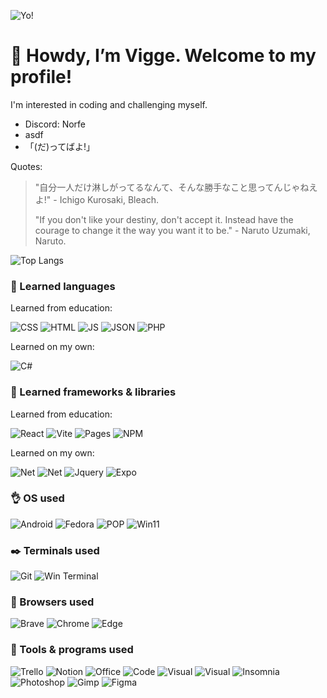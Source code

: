 
![Yo!](https://cdn3.emoji.gg/emojis/5382-yo-pepe.png)
# 👋 Howdy, I’m Vigge. Welcome to my profile!
I'm interested in coding and challenging myself.
- Discord: Norfe
- asdf
- 「(だ)ってばよ!」

Quotes:
> "自分一人だけ淋しがってるなんて、そんな勝手なこと思ってんじゃねえよ!" - Ichigo Kurosaki, Bleach.
> 
> "If you don't like your destiny, don't accept it. Instead have the courage to change it the way you want it to be." - Naruto Uzumaki, Naruto.

![Top Langs](https://github-readme-stats.vercel.app/api/top-langs/?username=NorthPew)

### 🏫 Learned languages
Learned from education:

![CSS]( 
https://img.shields.io/badge/CSS3-1572B6?style=for-the-badge&logo=css3&logoColor=white) ![HTML]( 
https://img.shields.io/badge/HTML5-E34F26?style=for-the-badge&logo=html5&logoColor=white) ![JS]( 
https://img.shields.io/badge/JavaScript-323330?style=for-the-badge&logo=javascript&logoColor=F7DF1E) ![JSON]( 
https://img.shields.io/badge/json-5E5C5C?style=for-the-badge&logo=json&logoColor=white) ![PHP]( 
https://img.shields.io/badge/PHP-777BB4?style=for-the-badge&logo=php&logoColor=white)

Learned on my own:

![C#]( 
https://img.shields.io/badge/C%23-239120?style=for-the-badge&logo=c-sharp&logoColor=white) 
### 🏫  Learned frameworks & libraries
Learned from education:

 ![React](  
https://img.shields.io/badge/React-20232A?style=for-the-badge&logo=react&logoColor=61DAFB)  ![Vite](  
https://img.shields.io/badge/Vite-B73BFE?style=for-the-badge&logo=vite&logoColor=FFD62E)  ![Pages](  
https://img.shields.io/badge/GitHub%20Pages-222222?style=for-the-badge&logo=GitHub%20Pages&logoColor=white) ![NPM](  
https://img.shields.io/badge/npm-CB3837?style=for-the-badge&logo=npm&logoColor=white)

Learned on my own:

![Net](   
https://img.shields.io/badge/.NET-512BD4?style=for-the-badge&logo=dotnet&logoColor=white) ![Net](    
https://img.shields.io/badge/Electron-2B2E3A?style=for-the-badge&logo=electron&logoColor=9FEAF9)  ![Jquery](    
https://img.shields.io/badge/jQuery-0769AD?style=for-the-badge&logo=jquery&logoColor=white) ![Expo](     
https://img.shields.io/badge/Expo-1B1F23?style=for-the-badge&logo=expo&logoColor=white)



### 👌 OS used
![Android]( 
https://img.shields.io/badge/Android-3DDC84?style=for-the-badge&logo=android&logoColor=white) ![Fedora]( 
https://img.shields.io/badge/Fedora-294172?style=for-the-badge&logo=fedora&logoColor=white) ![POP]( 
https://img.shields.io/badge/Pop!_OS-48B9C7?style=for-the-badge&logo=Pop!_OS&logoColor=white) ![Win11]( 
https://img.shields.io/badge/Windows_11-0078d4?style=for-the-badge&logo=windows-11&logoColor=white)
### ✒️ Terminals used
![Git]( 
https://img.shields.io/badge/GIT-E44C30?style=for-the-badge&logo=git&logoColor=white) ![Win Terminal]( 
https://img.shields.io/badge/windows%20terminal-4D4D4D?style=for-the-badge&logo=windows%20terminal&logoColor=white)
### 🧭 Browsers used
 ![Brave]( 
https://img.shields.io/badge/Brave-FF1B2D?style=for-the-badge&logo=Brave&logoColor=white)  ![Chrome]( 
https://img.shields.io/badge/Google_chrome-4285F4?style=for-the-badge&logo=Google-chrome&logoColor=white)  ![Edge]( 
https://img.shields.io/badge/Microsoft_Edge-0078D7?style=for-the-badge&logo=Microsoft-edge&logoColor=white) 
### 👷 Tools & programs used
 ![Trello]( 
https://img.shields.io/badge/Trello-0052CC?style=for-the-badge&logo=trello&logoColor=white) ![Notion]( 
https://img.shields.io/badge/Notion-000000?style=for-the-badge&logo=notion&logoColor=white)  ![Office]( 
https://img.shields.io/badge/Microsoft_Office-D83B01?style=for-the-badge&logo=microsoft-office&logoColor=white) ![Code]( 
https://img.shields.io/badge/VSCode-0078D4?style=for-the-badge&logo=visual%20studio%20code&logoColor=white) ![Visual]( 
https://img.shields.io/badge/Visual_Studio-5C2D91?style=for-the-badge&logo=visual%20studio&logoColor=white) ![Visual]( 
https://img.shields.io/badge/Notepad++-90E59A.svg?style=for-the-badge&logo=notepad%2B%2B&logoColor=black) ![Insomnia]( 
https://img.shields.io/badge/Insomnia-5849be?style=for-the-badge&logo=Insomnia&logoColor=white)  ![Photoshop]( 
https://img.shields.io/badge/Adobe%20Photoshop-31A8FF?style=for-the-badge&logo=Adobe%20Photoshop&logoColor=black) ![Gimp]( 
https://img.shields.io/badge/gimp-5C5543?style=for-the-badge&logo=gimp&logoColor=white) ![Figma]( 
https://img.shields.io/badge/Figma-F24E1E?style=for-the-badge&logo=figma&logoColor=white) 

<!---
NorthPew/NorthPew is a ✨ special ✨ repository because its `README.md` (this file) appears on your GitHub profile.
You can click the Preview link to take a look at your changes.
--->



